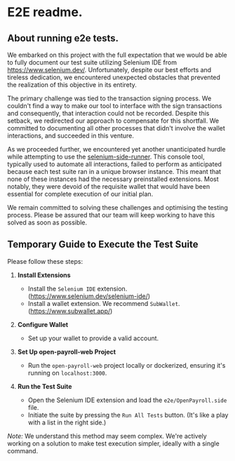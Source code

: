 
# E2E readme.

## About running e2e tests.

We embarked on this project with the full expectation that we would be able to fully document our test suite utilizing Selenium IDE from https://www.selenium.dev/. Unfortunately, despite our best efforts and tireless dedication, we encountered unexpected obstacles that prevented the realization of this objective in its entirety.

The primary challenge was tied to the transaction signing process. We couldn't find a way to make our tool to interface with the sign transactions and consequently, that interaction could not be recorded. Despite this setback, we redirected our approach to compensate for this shortfall. We committed to documenting all other processes that didn't involve the wallet interactions, and succeeded in this venture.

As we proceeded further, we encountered yet another unanticipated hurdle while attempting to use the [selenium-side-runner](https://www.selenium.dev/selenium-ide/docs/en/introduction/command-line-runner). This console tool, typically used to automate all interactions, failed to perform as anticipated because each test suite ran in a unique browser instance. This meant that none of these instances had the necessary preinstalled extensions. Most notably, they were devoid of the requisite wallet that would have been essential for complete execution of our initial plan.

We remain committed to solving these challenges and optimising the testing process. Please be assured that our team will keep working to have this solved as soon as possible.

## Temporary Guide to Execute the Test Suite

Please follow these steps:

1. **Install Extensions**
   - Install the `Selenium IDE` extension. (https://www.selenium.dev/selenium-ide/)
   - Install a wallet extension. We recommend `SubWallet`.(https://www.subwallet.app/)

2. **Configure Wallet**
   - Set up your wallet to provide a valid account. 

3. **Set Up open-payroll-web Project**
   - Run the `open-payroll-web` project locally or dockerized, ensuring it's running on `localhost:3000`.

4. **Run the Test Suite**
   - Open the Selenium IDE extension and load the `e2e/OpenPayroll.side` file.
   - Initiate the suite by pressing the `Run All Tests` button. (It's like a play with a list in the right side.)

_Note:_ We understand this method may seem complex. We're actively working on a solution to make test execution simpler, ideally with a single command.
